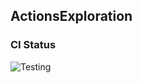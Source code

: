 
## ActionsExploration

### CI Status

![Testing](https://github.com/cs220s25/wagenheim_cicd/actions/workflows/run_tests.yml/badge.svg)


